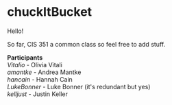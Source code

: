 # chuckItBucket
Hello!

So far, CIS 351 a common class so feel free to add stuff.

<b>Participants</b> <br>
  <tab><i>Vitalio</i> - Olivia Vitali <br>
  <tab><i>amantke</i> - Andrea Mantke <br>
  <tab><i>hancain</i> - Hannah Cain <br>
  <tab><i>LukeBonner</i> - Luke Bonner (it's redundant but yes) <br>
  <tab><i>kelljust</i> - Justin Keller <br>
  
